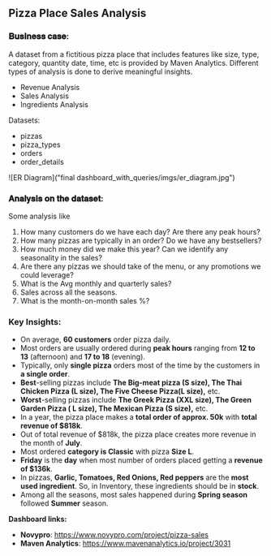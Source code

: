 ## Pizza Place Sales Analysis

### 𝐁𝐮𝐬𝐢𝐧𝐞𝐬𝐬 𝐜𝐚𝐬𝐞:

A dataset from a fictitious pizza place that includes features like size, type, category, quantity date, time, etc is provided by Maven Analytics. 
Different types of analysis is done to derive meaningful insights.

- Revenue Analysis
- Sales Analysis
- Ingredients Analysis

Datasets:
- pizzas
- pizza_types
- orders
- order_details

![ER Diagram]("final dashboard_with_queries/imgs/er_diagram.jpg")

### 𝐀𝐧𝐚𝐥𝐲𝐬𝐢𝐬 𝐨𝐧 𝐭𝐡𝐞 𝐝𝐚𝐭𝐚𝐬𝐞𝐭:

Some analysis like 
1. How many customers do we have each day? Are there any peak hours?
2. How many pizzas are typically in an order? Do we have any bestsellers?
3. How much money did we make this year? Can we identify any seasonality in the sales?
4. Are there any pizzas we should take of the menu, or any promotions we could leverage?
5. What is the Avg monthly and quarterly sales?
6. Sales across all the seasons.
7. What is the month-on-month sales %?

### **Key Insights**:
- On average, **60 customers** order pizza daily.
- Most orders are usually ordered during **peak hours** ranging from **12 to 13** (afternoon) and **17 to 18** (evening).
- Typically, only **single pizza** orders most of the time by the customers in **a single order**.
- **Best**-selling pizzas include **The Big-meat pizza (S size), The Thai Chicken Pizza (L size), The Five Cheese Pizza(L size),** etc.
- **Worst**-selling pizzas include **The Greek Pizza (XXL size), The Green Garden Pizza ( L size), The Mexican Pizza (S size),** etc.
- In a year, the pizza place makes a **total order of approx. 50k** with **total revenue of $818k**.
- Out of total revenue of $818k, the pizza place creates more revenue in the month of **July**.
- Most ordered **category is Classic** with pizza **Size L**.
- **Friday** is the **day** when most number of orders placed getting a **revenue of $136k**.
- In pizzas, **Garlic, Tomatoes, Red Onions, Red peppers** are the **most used ingredient**. So, in Inventory, these ingredients should be in **stock**.
- Among all the seasons, most sales happened during **Spring season** followed **Summer** season.

**Dashboard links:**

- **Novypro**: https://www.novypro.com/project/pizza-sales
- **Maven Analytics**: https://www.mavenanalytics.io/project/3031
